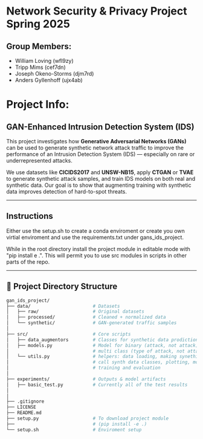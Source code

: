 # Network Security & Privacy Project Spring 2025

## Group Members:

- William Loving (wfl9zy)
- Tripp Mims (cef7dn)
- Joseph Okeno-Storms (djm7rd)
- Anders Gyllenhoff (ujx4ab)

# Project Info:

## GAN-Enhanced Intrusion Detection System (IDS)

This project investigates how **Generative Adversarial Networks (GANs)** can be used to generate synthetic network attack traffic to improve the performance of an Intrusion Detection System (IDS) — especially on rare or underrepresented attacks.

We use datasets like **CICIDS2017** and **UNSW-NB15**, apply **CTGAN** or **TVAE** to generate synthetic attack samples, and train IDS models on both real and synthetic data. Our goal is to show that augmenting training with synthetic data improves detection of hard-to-spot threats.

---

## Instructions

Either use the setup.sh to create a conda enviroment or create you own virtial enviroment and use the requirements.txt under gans_ids_project. 

While in the root directory install the project module in editable mode with "pip install e .". This will permit you to use src modules in scripts in other parts of the repo. 

---

## 📁 Project Directory Structure

```bash
gan_ids_project/
├── data/                       # Datasets
│   ├── raw/                    # Original datasets
│   ├── processed/              # Cleaned + normalized data
│   └── synthetic/              # GAN-generated traffic samples
│
├── src/                        # Core scripts
│   ├── data_augmentors         # Classes for synthetic data prodiction
│   ├── models.py               # Model for binary (attack, not attack) OR
│                               # multi class (type of attack, not attack)
│   └── utils.py                # helpers: data loading, making synethic 
│                               # call synth data classes, plotting, model
│                               # training and evaluation
│
├── experiments/                # Outputs & model artifacts
│   ├── basic_test.py           # Currently all of the test results
│
│
├── .gitignore
├── LICENSE
├── README.md
├── setup.py                    # To download project module 
├──                             # (pip install -e .)
└── setup.sh                    # Enviroment setup
```